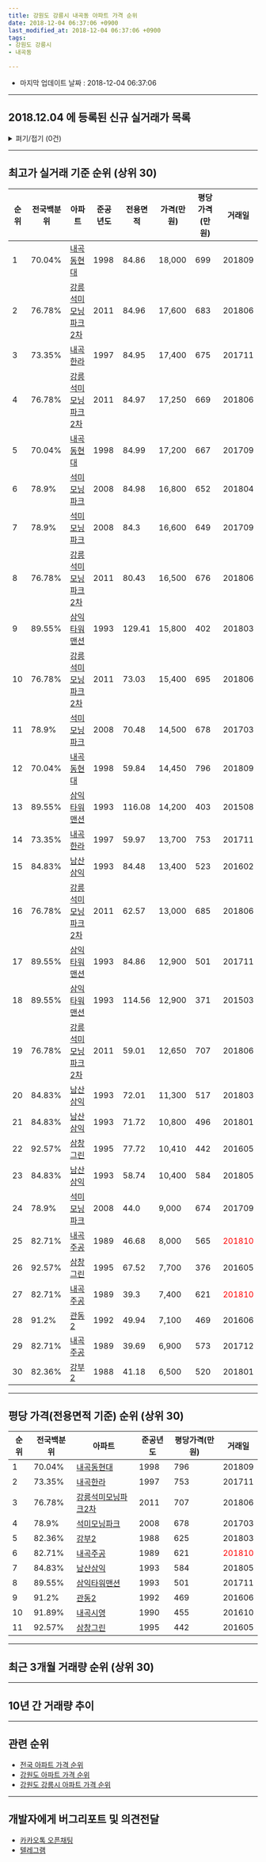 ```yaml
---
title: 강원도 강릉시 내곡동 아파트 가격 순위
date: 2018-12-04 06:37:06 +0900
last_modified_at: 2018-12-04 06:37:06 +0900
tags:
- 강원도 강릉시
- 내곡동

---
```


* 마지막 업데이트 날짜 : 2018-12-04 06:37:06

---

## 2018.12.04 에 등록된 신규 실거래가 목록

<details>
<summary>펴기/접기 (0건)</summary>
<div markdown="1">

|아파트|전국백분위|준공년도|전용면적|가격(만원)|평당가격(만원)|거래일|
|---|---|---|---|---|---|---|
|없음|||||||


</div>
</details>

---

## 최고가 실거래 기준 순위 (상위 30)


|순위|전국백분위|아파트|준공년도|전용면적|가격(만원)|평당가격(만원)|거래일|
|---|---|---|---|---|---|---|---|
|1|70.04%|[내곡동현대](https://search.naver.com/search.naver?query=%EA%B0%95%EC%9B%90%EB%8F%84+%EA%B0%95%EB%A6%89%EC%8B%9C+%EB%82%B4%EA%B3%A1%EB%8F%99+%EB%82%B4%EA%B3%A1%EB%8F%99%ED%98%84%EB%8C%80)|1998|84.86|18,000|699|201809|
|2|76.78%|[강릉석미모닝파크2차](https://search.naver.com/search.naver?query=%EA%B0%95%EC%9B%90%EB%8F%84+%EA%B0%95%EB%A6%89%EC%8B%9C+%EB%82%B4%EA%B3%A1%EB%8F%99+%EA%B0%95%EB%A6%89%EC%84%9D%EB%AF%B8%EB%AA%A8%EB%8B%9D%ED%8C%8C%ED%81%AC2%EC%B0%A8)|2011|84.96|17,600|683|201806|
|3|73.35%|[내곡한라](https://search.naver.com/search.naver?query=%EA%B0%95%EC%9B%90%EB%8F%84+%EA%B0%95%EB%A6%89%EC%8B%9C+%EB%82%B4%EA%B3%A1%EB%8F%99+%EB%82%B4%EA%B3%A1%ED%95%9C%EB%9D%BC)|1997|84.95|17,400|675|201711|
|4|76.78%|[강릉석미모닝파크2차](https://search.naver.com/search.naver?query=%EA%B0%95%EC%9B%90%EB%8F%84+%EA%B0%95%EB%A6%89%EC%8B%9C+%EB%82%B4%EA%B3%A1%EB%8F%99+%EA%B0%95%EB%A6%89%EC%84%9D%EB%AF%B8%EB%AA%A8%EB%8B%9D%ED%8C%8C%ED%81%AC2%EC%B0%A8)|2011|84.97|17,250|669|201806|
|5|70.04%|[내곡동현대](https://search.naver.com/search.naver?query=%EA%B0%95%EC%9B%90%EB%8F%84+%EA%B0%95%EB%A6%89%EC%8B%9C+%EB%82%B4%EA%B3%A1%EB%8F%99+%EB%82%B4%EA%B3%A1%EB%8F%99%ED%98%84%EB%8C%80)|1998|84.99|17,200|667|201709|
|6|78.9%|[석미모닝파크](https://search.naver.com/search.naver?query=%EA%B0%95%EC%9B%90%EB%8F%84+%EA%B0%95%EB%A6%89%EC%8B%9C+%EB%82%B4%EA%B3%A1%EB%8F%99+%EC%84%9D%EB%AF%B8%EB%AA%A8%EB%8B%9D%ED%8C%8C%ED%81%AC)|2008|84.98|16,800|652|201804|
|7|78.9%|[석미모닝파크](https://search.naver.com/search.naver?query=%EA%B0%95%EC%9B%90%EB%8F%84+%EA%B0%95%EB%A6%89%EC%8B%9C+%EB%82%B4%EA%B3%A1%EB%8F%99+%EC%84%9D%EB%AF%B8%EB%AA%A8%EB%8B%9D%ED%8C%8C%ED%81%AC)|2008|84.3|16,600|649|201709|
|8|76.78%|[강릉석미모닝파크2차](https://search.naver.com/search.naver?query=%EA%B0%95%EC%9B%90%EB%8F%84+%EA%B0%95%EB%A6%89%EC%8B%9C+%EB%82%B4%EA%B3%A1%EB%8F%99+%EA%B0%95%EB%A6%89%EC%84%9D%EB%AF%B8%EB%AA%A8%EB%8B%9D%ED%8C%8C%ED%81%AC2%EC%B0%A8)|2011|80.43|16,500|676|201806|
|9|89.55%|[삼익타워맨션](https://search.naver.com/search.naver?query=%EA%B0%95%EC%9B%90%EB%8F%84+%EA%B0%95%EB%A6%89%EC%8B%9C+%EB%82%B4%EA%B3%A1%EB%8F%99+%EC%82%BC%EC%9D%B5%ED%83%80%EC%9B%8C%EB%A7%A8%EC%85%98)|1993|129.41|15,800|402|201803|
|10|76.78%|[강릉석미모닝파크2차](https://search.naver.com/search.naver?query=%EA%B0%95%EC%9B%90%EB%8F%84+%EA%B0%95%EB%A6%89%EC%8B%9C+%EB%82%B4%EA%B3%A1%EB%8F%99+%EA%B0%95%EB%A6%89%EC%84%9D%EB%AF%B8%EB%AA%A8%EB%8B%9D%ED%8C%8C%ED%81%AC2%EC%B0%A8)|2011|73.03|15,400|695|201806|
|11|78.9%|[석미모닝파크](https://search.naver.com/search.naver?query=%EA%B0%95%EC%9B%90%EB%8F%84+%EA%B0%95%EB%A6%89%EC%8B%9C+%EB%82%B4%EA%B3%A1%EB%8F%99+%EC%84%9D%EB%AF%B8%EB%AA%A8%EB%8B%9D%ED%8C%8C%ED%81%AC)|2008|70.48|14,500|678|201703|
|12|70.04%|[내곡동현대](https://search.naver.com/search.naver?query=%EA%B0%95%EC%9B%90%EB%8F%84+%EA%B0%95%EB%A6%89%EC%8B%9C+%EB%82%B4%EA%B3%A1%EB%8F%99+%EB%82%B4%EA%B3%A1%EB%8F%99%ED%98%84%EB%8C%80)|1998|59.84|14,450|796|201809|
|13|89.55%|[삼익타워맨션](https://search.naver.com/search.naver?query=%EA%B0%95%EC%9B%90%EB%8F%84+%EA%B0%95%EB%A6%89%EC%8B%9C+%EB%82%B4%EA%B3%A1%EB%8F%99+%EC%82%BC%EC%9D%B5%ED%83%80%EC%9B%8C%EB%A7%A8%EC%85%98)|1993|116.08|14,200|403|201508|
|14|73.35%|[내곡한라](https://search.naver.com/search.naver?query=%EA%B0%95%EC%9B%90%EB%8F%84+%EA%B0%95%EB%A6%89%EC%8B%9C+%EB%82%B4%EA%B3%A1%EB%8F%99+%EB%82%B4%EA%B3%A1%ED%95%9C%EB%9D%BC)|1997|59.97|13,700|753|201711|
|15|84.83%|[남산삼익](https://search.naver.com/search.naver?query=%EA%B0%95%EC%9B%90%EB%8F%84+%EA%B0%95%EB%A6%89%EC%8B%9C+%EB%82%B4%EA%B3%A1%EB%8F%99+%EB%82%A8%EC%82%B0%EC%82%BC%EC%9D%B5)|1993|84.48|13,400|523|201602|
|16|76.78%|[강릉석미모닝파크2차](https://search.naver.com/search.naver?query=%EA%B0%95%EC%9B%90%EB%8F%84+%EA%B0%95%EB%A6%89%EC%8B%9C+%EB%82%B4%EA%B3%A1%EB%8F%99+%EA%B0%95%EB%A6%89%EC%84%9D%EB%AF%B8%EB%AA%A8%EB%8B%9D%ED%8C%8C%ED%81%AC2%EC%B0%A8)|2011|62.57|13,000|685|201806|
|17|89.55%|[삼익타워맨션](https://search.naver.com/search.naver?query=%EA%B0%95%EC%9B%90%EB%8F%84+%EA%B0%95%EB%A6%89%EC%8B%9C+%EB%82%B4%EA%B3%A1%EB%8F%99+%EC%82%BC%EC%9D%B5%ED%83%80%EC%9B%8C%EB%A7%A8%EC%85%98)|1993|84.86|12,900|501|201711|
|18|89.55%|[삼익타워맨션](https://search.naver.com/search.naver?query=%EA%B0%95%EC%9B%90%EB%8F%84+%EA%B0%95%EB%A6%89%EC%8B%9C+%EB%82%B4%EA%B3%A1%EB%8F%99+%EC%82%BC%EC%9D%B5%ED%83%80%EC%9B%8C%EB%A7%A8%EC%85%98)|1993|114.56|12,900|371|201503|
|19|76.78%|[강릉석미모닝파크2차](https://search.naver.com/search.naver?query=%EA%B0%95%EC%9B%90%EB%8F%84+%EA%B0%95%EB%A6%89%EC%8B%9C+%EB%82%B4%EA%B3%A1%EB%8F%99+%EA%B0%95%EB%A6%89%EC%84%9D%EB%AF%B8%EB%AA%A8%EB%8B%9D%ED%8C%8C%ED%81%AC2%EC%B0%A8)|2011|59.01|12,650|707|201806|
|20|84.83%|[남산삼익](https://search.naver.com/search.naver?query=%EA%B0%95%EC%9B%90%EB%8F%84+%EA%B0%95%EB%A6%89%EC%8B%9C+%EB%82%B4%EA%B3%A1%EB%8F%99+%EB%82%A8%EC%82%B0%EC%82%BC%EC%9D%B5)|1993|72.01|11,300|517|201803|
|21|84.83%|[남산삼익](https://search.naver.com/search.naver?query=%EA%B0%95%EC%9B%90%EB%8F%84+%EA%B0%95%EB%A6%89%EC%8B%9C+%EB%82%B4%EA%B3%A1%EB%8F%99+%EB%82%A8%EC%82%B0%EC%82%BC%EC%9D%B5)|1993|71.72|10,800|496|201801|
|22|92.57%|[삼창그린](https://search.naver.com/search.naver?query=%EA%B0%95%EC%9B%90%EB%8F%84+%EA%B0%95%EB%A6%89%EC%8B%9C+%EB%82%B4%EA%B3%A1%EB%8F%99+%EC%82%BC%EC%B0%BD%EA%B7%B8%EB%A6%B0)|1995|77.72|10,410|442|201605|
|23|84.83%|[남산삼익](https://search.naver.com/search.naver?query=%EA%B0%95%EC%9B%90%EB%8F%84+%EA%B0%95%EB%A6%89%EC%8B%9C+%EB%82%B4%EA%B3%A1%EB%8F%99+%EB%82%A8%EC%82%B0%EC%82%BC%EC%9D%B5)|1993|58.74|10,400|584|201805|
|24|78.9%|[석미모닝파크](https://search.naver.com/search.naver?query=%EA%B0%95%EC%9B%90%EB%8F%84+%EA%B0%95%EB%A6%89%EC%8B%9C+%EB%82%B4%EA%B3%A1%EB%8F%99+%EC%84%9D%EB%AF%B8%EB%AA%A8%EB%8B%9D%ED%8C%8C%ED%81%AC)|2008|44.0|9,000|674|201709|
|25|82.71%|[내곡주공](https://search.naver.com/search.naver?query=%EA%B0%95%EC%9B%90%EB%8F%84+%EA%B0%95%EB%A6%89%EC%8B%9C+%EB%82%B4%EA%B3%A1%EB%8F%99+%EB%82%B4%EA%B3%A1%EC%A3%BC%EA%B3%B5)|1989|46.68|8,000|565|<span style="color:red">201810</span>|
|26|92.57%|[삼창그린](https://search.naver.com/search.naver?query=%EA%B0%95%EC%9B%90%EB%8F%84+%EA%B0%95%EB%A6%89%EC%8B%9C+%EB%82%B4%EA%B3%A1%EB%8F%99+%EC%82%BC%EC%B0%BD%EA%B7%B8%EB%A6%B0)|1995|67.52|7,700|376|201605|
|27|82.71%|[내곡주공](https://search.naver.com/search.naver?query=%EA%B0%95%EC%9B%90%EB%8F%84+%EA%B0%95%EB%A6%89%EC%8B%9C+%EB%82%B4%EA%B3%A1%EB%8F%99+%EB%82%B4%EA%B3%A1%EC%A3%BC%EA%B3%B5)|1989|39.3|7,400|621|<span style="color:red">201810</span>|
|28|91.2%|[관동2](https://search.naver.com/search.naver?query=%EA%B0%95%EC%9B%90%EB%8F%84+%EA%B0%95%EB%A6%89%EC%8B%9C+%EB%82%B4%EA%B3%A1%EB%8F%99+%EA%B4%80%EB%8F%992)|1992|49.94|7,100|469|201606|
|29|82.71%|[내곡주공](https://search.naver.com/search.naver?query=%EA%B0%95%EC%9B%90%EB%8F%84+%EA%B0%95%EB%A6%89%EC%8B%9C+%EB%82%B4%EA%B3%A1%EB%8F%99+%EB%82%B4%EA%B3%A1%EC%A3%BC%EA%B3%B5)|1989|39.69|6,900|573|201712|
|30|82.36%|[강부2](https://search.naver.com/search.naver?query=%EA%B0%95%EC%9B%90%EB%8F%84+%EA%B0%95%EB%A6%89%EC%8B%9C+%EB%82%B4%EA%B3%A1%EB%8F%99+%EA%B0%95%EB%B6%802)|1988|41.18|6,500|520|201801|


---

## 평당 가격(전용면적 기준) 순위 (상위 30)


|순위|전국백분위|아파트|준공년도|평당가격(만원)|거래일|
|---|---|---|---|---|---|
|1|70.04%|[내곡동현대](https://search.naver.com/search.naver?query=%EA%B0%95%EC%9B%90%EB%8F%84+%EA%B0%95%EB%A6%89%EC%8B%9C+%EB%82%B4%EA%B3%A1%EB%8F%99+%EB%82%B4%EA%B3%A1%EB%8F%99%ED%98%84%EB%8C%80)|1998|796|201809|
|2|73.35%|[내곡한라](https://search.naver.com/search.naver?query=%EA%B0%95%EC%9B%90%EB%8F%84+%EA%B0%95%EB%A6%89%EC%8B%9C+%EB%82%B4%EA%B3%A1%EB%8F%99+%EB%82%B4%EA%B3%A1%ED%95%9C%EB%9D%BC)|1997|753|201711|
|3|76.78%|[강릉석미모닝파크2차](https://search.naver.com/search.naver?query=%EA%B0%95%EC%9B%90%EB%8F%84+%EA%B0%95%EB%A6%89%EC%8B%9C+%EB%82%B4%EA%B3%A1%EB%8F%99+%EA%B0%95%EB%A6%89%EC%84%9D%EB%AF%B8%EB%AA%A8%EB%8B%9D%ED%8C%8C%ED%81%AC2%EC%B0%A8)|2011|707|201806|
|4|78.9%|[석미모닝파크](https://search.naver.com/search.naver?query=%EA%B0%95%EC%9B%90%EB%8F%84+%EA%B0%95%EB%A6%89%EC%8B%9C+%EB%82%B4%EA%B3%A1%EB%8F%99+%EC%84%9D%EB%AF%B8%EB%AA%A8%EB%8B%9D%ED%8C%8C%ED%81%AC)|2008|678|201703|
|5|82.36%|[강부2](https://search.naver.com/search.naver?query=%EA%B0%95%EC%9B%90%EB%8F%84+%EA%B0%95%EB%A6%89%EC%8B%9C+%EB%82%B4%EA%B3%A1%EB%8F%99+%EA%B0%95%EB%B6%802)|1988|625|201803|
|6|82.71%|[내곡주공](https://search.naver.com/search.naver?query=%EA%B0%95%EC%9B%90%EB%8F%84+%EA%B0%95%EB%A6%89%EC%8B%9C+%EB%82%B4%EA%B3%A1%EB%8F%99+%EB%82%B4%EA%B3%A1%EC%A3%BC%EA%B3%B5)|1989|621|<span style="color:red">201810</span>|
|7|84.83%|[남산삼익](https://search.naver.com/search.naver?query=%EA%B0%95%EC%9B%90%EB%8F%84+%EA%B0%95%EB%A6%89%EC%8B%9C+%EB%82%B4%EA%B3%A1%EB%8F%99+%EB%82%A8%EC%82%B0%EC%82%BC%EC%9D%B5)|1993|584|201805|
|8|89.55%|[삼익타워맨션](https://search.naver.com/search.naver?query=%EA%B0%95%EC%9B%90%EB%8F%84+%EA%B0%95%EB%A6%89%EC%8B%9C+%EB%82%B4%EA%B3%A1%EB%8F%99+%EC%82%BC%EC%9D%B5%ED%83%80%EC%9B%8C%EB%A7%A8%EC%85%98)|1993|501|201711|
|9|91.2%|[관동2](https://search.naver.com/search.naver?query=%EA%B0%95%EC%9B%90%EB%8F%84+%EA%B0%95%EB%A6%89%EC%8B%9C+%EB%82%B4%EA%B3%A1%EB%8F%99+%EA%B4%80%EB%8F%992)|1992|469|201606|
|10|91.89%|[내곡시영](https://search.naver.com/search.naver?query=%EA%B0%95%EC%9B%90%EB%8F%84+%EA%B0%95%EB%A6%89%EC%8B%9C+%EB%82%B4%EA%B3%A1%EB%8F%99+%EB%82%B4%EA%B3%A1%EC%8B%9C%EC%98%81)|1990|455|201610|
|11|92.57%|[삼창그린](https://search.naver.com/search.naver?query=%EA%B0%95%EC%9B%90%EB%8F%84+%EA%B0%95%EB%A6%89%EC%8B%9C+%EB%82%B4%EA%B3%A1%EB%8F%99+%EC%82%BC%EC%B0%BD%EA%B7%B8%EB%A6%B0)|1995|442|201605|


---

## 최근 3개월 거래량 순위 (상위 30)


<div style="width:100%;">
    <canvas id="deal_count_ranking" height="250"></canvas>
</div>


<script>
new Chart(document.getElementById("deal_count_ranking"), {
    type: 'horizontalBar',
    data: {
        labels: ['내곡한라', '내곡주공', '강부2', '내곡동현대', '남산삼익', '관동2'],
        datasets: [{
            label: '실거래 수',
            data: [7, 6, 3, 2, 2, 1],
            borderColor: "rgba(255, 0, 128, 1)",
            backgroundColor: "rgba(255, 0, 128, 0.5)",
            fill: false,
        }]
    },
    options: {
        responsive: true,
        title: {
            display: true,
            text: '최근 3개월 거래량 순위'
        },
        tooltips: {
            mode: 'index',
            intersect: false,
            callbacks: {
                title: function(tooltipItems, data) {
                    return "실거래 수:";
                },
                label: function(tooltipItem, data) {
                    return data.labels[tooltipItem.index] + ": " + tooltipItem.xLabel;
                }
            }
        },
        hover: {
            mode: 'nearest',
            intersect: true
        },
        scales: {
            xAxes: [{
                display: true,
                scaleLabel: {
                    display: true,
                    labelString: '실거래 수'
                },
                ticks: {
                    suggestedMin: 0,
                }
            }],
            yAxes: [{
                display: true,
                ticks: {
                    autoSkip: false,
                    callback: function(value, index, values) {
                        if (value.length > 15)
                            return value.substr(0, 13) + "...";
                        else
                            return value;
                    }
                },
                scaleLabel: {
                    display: false,
                }
            }]
        }
    }
});

</script>


---

## 10년 간 거래량 추이


<div style="width:100%;">
    <canvas id="deal_progress" height="250"></canvas>
</div>

<script>
new Chart(document.getElementById("deal_progress"), {
    type: 'line',
    data: {
        labels: ['200812','200901','200902','200903','200904','200905','200906','200907','200908','200909','200910','200911','200912','201001','201002','201003','201004','201005','201006','201007','201008','201009','201010','201011','201012','201101','201102','201103','201104','201105','201106','201107','201108','201109','201110','201111','201112','201201','201202','201203','201204','201205','201206','201207','201208','201209','201210','201211','201212','201301','201302','201303','201304','201305','201306','201307','201308','201309','201310','201311','201312','201401','201402','201403','201404','201405','201406','201407','201408','201409','201410','201411','201412','201501','201502','201503','201504','201505','201506','201507','201508','201509','201510','201511','201512','201601','201602','201603','201604','201605','201606','201607','201608','201609','201610','201611','201612','201701','201702','201703','201704','201705','201706','201707','201708','201709','201710','201711','201712','201801','201802','201803','201804','201805','201806','201807','201808','201809','201810','201811','201812'],
        datasets: [{
            label: '실거래 수',
            pointRadius: 1,
            data: [7, 7, 12, 12, 14, 15, 9, 14, 13, 14, 14, 14, 14, 15, 16, 20, 10, 10, 9, 8, 11, 12, 12, 18, 16, 23, 19, 20, 12, 17, 6, 6, 15, 4, 5, 8, 5, 12, 11, 13, 12, 14, 4, 4, 7, 15, 15, 34, 11, 13, 7, 13, 12, 13, 14, 7, 5, 9, 15, 8, 13, 15, 12, 14, 7, 5, 10, 14, 9, 10, 13, 6, 12, 14, 21, 18, 18, 9, 19, 17, 22, 14, 16, 9, 14, 20, 20, 14, 9, 18, 15, 19, 16, 12, 23, 17, 19, 12, 29, 29, 12, 11, 11, 16, 7, 19, 10, 74, 10, 8, 5, 17, 10, 9, 59, 6, 10, 17, 16, 5, 0],
            borderColor: "rgba(255, 201, 14, 1)",
            backgroundColor: "rgba(255, 201, 14, 0.5)",
            fill: true,
        }]
    },
    options: {
        responsive: true,
        title: {
            display: true,
            text: '10년간 거래량 추이'
        },
        tooltips: {
            mode: 'index',
            intersect: false,
        },
        hover: {
            mode: 'nearest',
            intersect: true
        },
        scales: {
            xAxes: [{
                display: true,
                scaleLabel: {
                    display: true,
                    labelString: '년/월'
                }
            }],
            yAxes: [{
                display: true,
                ticks: {
                    suggestedMin: 0,
                },
                scaleLabel: {
                    display: true,
                    labelString: '실거래 수'
                }
            }]
        }
    }
});

</script>


---

## 관련 순위

- [전국 아파트 가격 순위](https://inasie.github.io/apt-ranking/전국)
- [강원도 아파트 가격 순위](https://inasie.github.io/apt-ranking/강원도)
- [강원도 강릉시 아파트 가격 순위](https://inasie.github.io/apt-ranking/강원도-강릉시)


---

## 개발자에게 버그리포트 및 의견전달

- [카카오톡 오픈채팅](https://open.kakao.com/o/gLJUAP4)
- [텔레그램](https://t.me/inasie)


